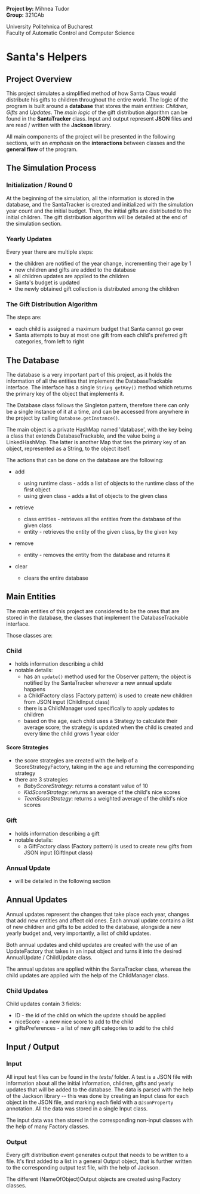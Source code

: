 **Project by:** Mihnea Tudor \
**Group:** 321CAb

University Politehnica of Bucharest \
Faculty of Automatic Control and Computer Science

# Santa's Helpers
## Project Overview
This project simulates a simplified method of how Santa Claus would distribute his gifts to
children throughout the entire world. The logic of the program is built around a **database** that
stores the main entities: _Children_, _Gifts_ and _Updates_. The _main logic_ of the gift
distribution algorithm can be found in the **SantaTracker** class. Input and output represent
**JSON** files and are read / written with the **Jackson** library.

All main components of the project will be presented in the following sections, with an _emphasis_
on the **interactions** between classes and the **general flow** of the program.


## The Simulation Process
### Initialization / Round 0
At the beginning of the simulation, all the information is stored in the database, and the
SantaTracker is created and initialized with the simulation year count and the initial budget.
Then, the initial gifts are distributed to the initial children. The gift distribution algorithm
will be detailed at the end of the simulation section.

### Yearly Updates
Every year there are multiple steps:
* the children are notified of the year change, incrementing their age by 1
* new children and gifts are added to the database
* all children updates are applied to the children
* Santa's budget is updated
* the newly obtained gift collection is distributed among the children

### The Gift Distribution Algorithm
The steps are:
* each child is assigned a maximum budget that Santa cannot go over
* Santa attempts to buy at most one gift from each child's preferred gift categories, from left
  to right

## The Database
The database is a very important part of this project, as it holds the information of all the
entities that implement the DatabaseTrackable interface. The interface has a single
```String getKey()``` method which returns the primary key of the object that implements it. 

The Database class follows the Singleton pattern, therefore there can only be a single instance
of it at a time, and can be accessed from anywhere in the project by calling
```Database.getInstance()```.

The main object is a private HashMap named 'database', with the key being a class that extends
DatabaseTrackable, and the value being a LinkedHashMap. The latter is another Map that ties the
primary key of an object, represented as a String, to the object itself.

The actions that can be done on the database are the following:
* add
  * using runtime class - adds a list of objects to the runtime class of the first object
  * using given class - adds a list of objects to the given class

* retrieve
  * class entities - retrieves all the entities from the database of the given class
  * entity - retrieves the entity of the given class, by the given key

* remove
  * entity - removes the entity from the database and returns it

* clear
  * clears the entire database

## Main Entities
The main entities of this project are considered to be the ones that are stored in the database,
the classes that implement the DatabaseTrackable interface.

Those classes are:

### Child
* holds information describing a child
* notable details:
  * has an ```update()``` method used for the Observer pattern; the object is notified by the
    SantaTracker whenever a new annual update happens 
  * a ChildFactory class (Factory pattern) is used to create new children from JSON input
    (ChildInput class)
  * there is a ChildManager used specifically to apply updates to children
  * based on the age, each child uses a Strategy to calculate their average score; the strategy is
    updated when the child is created and every time the child grows 1 year older

#### Score Strategies
* the score strategies are created with the help of a ScoreStrategyFactory, taking in the age and
  returning the corresponding strategy
* there are 3 strategies
  * _BabyScoreStrategy_: returns a constant value of 10
  * _KidScoreStrategy_: returns an average of the child's nice scores
  * _TeenScoreStrategy_: returns a weighted average of the child's nice scores

### Gift
* holds information describing a gift
* notable details:
  * a GiftFactory class (Factory pattern) is used to create new gifts from JSON input (GiftInput
    class)


### Annual Update
* will be detailed in the following section


## Annual Updates
Annual updates represent the changes that take place each year, changes that add new entities and
affect old ones. Each annual update contains a list of new children and gifts to be added to the
database, alongside a new yearly budget and, very importantly, a list of child updates.

Both annual updates and child updates are created with the use of an UpdateFactory that takes in
an input object and turns it into the desired AnnualUpdate / ChildUpdate class.

The annual updates are applied within the SantaTracker class, whereas the child updates are applied
with the help of the ChildManager class.

### Child Updates
Child updates contain 3 fields:
* ID - the id of the child on which the update should be applied
* niceScore - a new nice score to add to the child
* giftsPreferences - a list of new gift categories to add to the child


## Input / Output
### Input
All input test files can be found in the _tests/_ folder. A test is a JSON file with information
about all the initial information, children, gifts and yearly updates that will be added to the
database. The data is parsed with the help of the Jackson library -- this was done by creating an
Input class for each object in the JSON file, and marking each field with a ```@JsonProperty```
annotation. All the data was stored in a single Input class.

The input data was then stored in the corresponding non-input classes with the help of many
Factory classes.

### Output
Every gift distribution event generates output that needs to be written to a file. It's first
added to a list in a general Output object, that is further written to the corresponding output
test file, with the help of Jackson.

The different (NameOfObject)Output objects are created using Factory classes.
